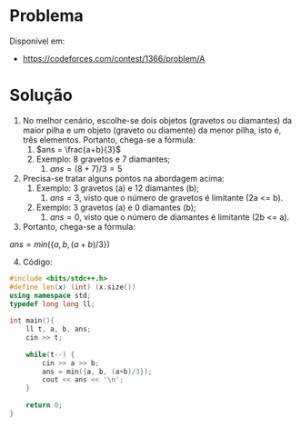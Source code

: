 # Problema

Disponível em:
*   https://codeforces.com/contest/1366/problem/A

# Solução

1. No melhor cenário, escolhe-se dois objetos (gravetos ou diamantes) da maior pilha e um objeto (graveto ou diamente) da menor pilha, isto é, três elementos. Portanto, chega-se a fórmula:
   1. $ans = \frac{a+b}{3}$
   2. Exemplo: 8 gravetos e 7 diamantes;
      1. $ans = (8+7)/3 = 5$
2. Precisa-se tratar alguns pontos na abordagem acima:
    1. Exemplo: 3 gravetos (a) e 12 diamantes (b);
       1. $ans = 3$, visto que o número de gravetos é limitante (2a <= b).
    2. Exemplo: 3 gravetos (a) e 0 diamantes (b);
       1. $ans = 0$, visto que o número de diamantes é limitante (2b <= a).
3. Portanto, chega-se a fórmula:

$ans = min(\{a, b, (a+b)/3\})$

4. Código:

```cpp
#include <bits/stdc++.h>
#define len(x) (int) (x.size())
using namespace std;
typedef long long ll;
 
int main(){
    ll t, a, b, ans;
    cin >> t;
 
    while(t--) {
        cin >> a >> b;
        ans = min({a, b, (a+b)/3});
        cout << ans << '\n';
    }    
    
    return 0;
}
```
